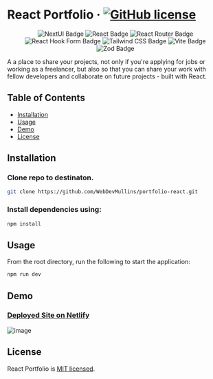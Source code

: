 # React Portfolio &middot; [![GitHub license](https://img.shields.io/badge/License-MIT-blue.svg)](https://github.com/WebDevMullins/svg-logo-maker/blob/main/LICENSE)

<p align="center">
<img src="https://img.shields.io/badge/NextUI-000?logo=nextui&logoColor=fff&style=flat" alt="NextUI Badge">
<img src="https://img.shields.io/badge/React-61DAFB?logo=react&logoColor=000&style=flat" alt="React Badge">
<img src="https://img.shields.io/badge/React%20Router-CA4245?logo=reactrouter&logoColor=fff&style=flat" alt="React Router Badge">
<img src="https://img.shields.io/badge/React%20Hook%20Form-EC5990?logo=reacthookform&logoColor=fff&style=flat" alt="React Hook Form Badge">
<img src="https://img.shields.io/badge/Tailwind%20CSS-06B6D4?logo=tailwindcss&logoColor=fff&style=flat" alt="Tailwind CSS Badge">
<img src="https://img.shields.io/badge/Vite-646CFF?logo=vite&logoColor=fff&style=flat" alt="Vite Badge">
<img src="https://img.shields.io/badge/Zod-3E67B1?logo=zod&logoColor=fff&style=flat" alt="Zod Badge">
</p>

A a place to share your projects, not only if you're applying for jobs or working as a freelancer, but also so that you can share your work with fellow developers and collaborate on future projects - built with React.

## Table of Contents

- [Installation](#installation)
- [Usage](#usage)
- [Demo](#demo)
- [License](#license)

## Installation

### Clone repo to destinaton.

```bash
git clone https://github.com/WebDevMullins/portfolio-react.git
```

### Install dependencies using:

```bash
npm install
```

## Usage

From the root directory, run the following to start the application:

```bash
npm run dev
```

## Demo

### [Deployed Site on Netlify](https://enchanting-halva-28b93d.netlify.app/)

![image](https://github.com/WebDevMullins/portfolio-react/assets/6474546/e89733e1-26ae-4d2c-a099-f213e5716c82)

## License

React Portfolio is [MIT licensed](./LICENSE).